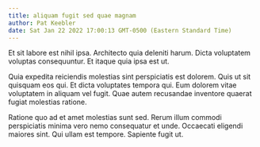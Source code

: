 ```yaml
---
title: aliquam fugit sed quae magnam
author: Pat Keebler
date: Sat Jan 22 2022 17:00:13 GMT-0500 (Eastern Standard Time)
---
```

Et sit labore est nihil ipsa. Architecto quia deleniti harum. Dicta voluptatem voluptas consequuntur. Et itaque quia ipsa est ut.

 Quia expedita reiciendis molestias sint perspiciatis est dolorem. Quis ut sit quisquam eos qui. Et dicta voluptates tempora qui. Eum dolorem vitae voluptatem in aliquam vel fugit. Quae autem recusandae inventore quaerat fugiat molestias ratione.

 Ratione quo ad et amet molestias sunt sed. Rerum illum commodi perspiciatis minima vero nemo consequatur et unde. Occaecati eligendi maiores sint. Qui ullam est tempore. Sapiente fugit ut.